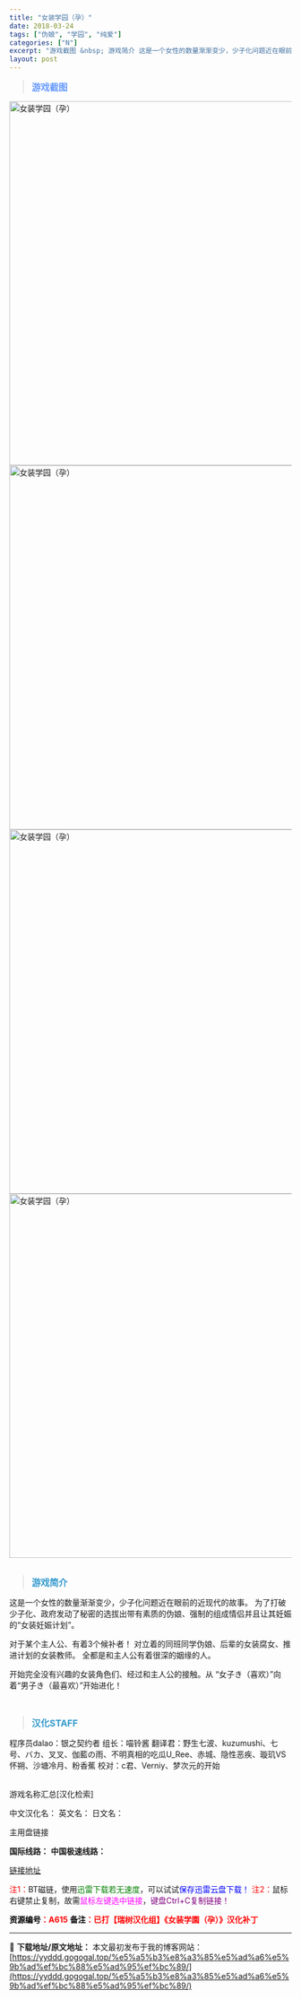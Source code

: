 ```yaml
---
title: "女装学园（孕）"
date: 2018-03-24
tags: ["伪娘", "学园", "纯爱"]
categories: ["N"]
excerpt: "游戏截图 &nbsp; 游戏简介 这是一个女性的数量渐渐变少，少子化问题近在眼前的近现代的故事。 为了打破少子化、政府发动了秘密的选拔出带有素质的伪娘、强制的组成情侣并且让其妊娠的“女装妊娠计划”。 对于某个主人公、有着3个候补者！ 对立着的同班同学伪娘、后辈的女装腐女、推进计划的女装教师。 全都是&hellip;"
layout: post
---
```


<div>
<blockquote><b><span style="font-size: 12pt; color: #6699ff;">游戏截图</span></b></blockquote>
<div><img title="点击放大" src="https://yyddd.gogogal.top/wp-content/uploads/2025/04/20250430_6811edb5f264e.webp" alt="女装学园（孕）" width="650" /></div>
<div><img title="点击放大" src="https://yyddd.gogogal.top/wp-content/uploads/2025/04/20250430_6811edb802f10.webp" alt="女装学园（孕）" width="650" /></div>
<div><img title="点击放大" src="https://yyddd.gogogal.top/wp-content/uploads/2025/04/20250430_6811edb949b1d.webp" alt="女装学园（孕）" width="650" /></div>
<div><img title="点击放大" src="https://yyddd.gogogal.top/wp-content/uploads/2025/04/20250430_6811edbe100fd.webp" alt="女装学园（孕）" width="650" /></div>
&nbsp;
<blockquote><b><span style="font-size: 12pt; color: #3399cc;">游戏简介</span></b></blockquote>
<div>这是一个女性的数量渐渐变少，少子化问题近在眼前的近现代的故事。
为了打破少子化、政府发动了秘密的选拔出带有素质的伪娘、强制的组成情侣并且让其妊娠的“女装妊娠计划”。

对于某个主人公、有着3个候补者！
对立着的同班同学伪娘、后辈的女装腐女、推进计划的女装教师。
全都是和主人公有着很深的姻缘的人。

开始完全没有兴趣的女装角色们、经过和主人公的接触。从
“女子き（喜欢）”向着“男子き（最喜欢）”开始进化！</div>
&nbsp;
<blockquote><b><span style="font-size: 12pt; color: #3399cc;">汉化STAFF</span></b></blockquote>
<div>程序员dalao：银之契约者
组长：喵铃酱
翻译君：野生七波、kuzumushi、七号、バカ、叉叉、伽藍の雨、不明真相的吃瓜U_Ree、赤城、隐性恶疾、璇玑VS怀朔、沙塘冷月、粉香蕉
校对：c君、Verniy、梦次元的开始</div>
&nbsp;

游戏名称汇总[汉化检索]

中文汉化名：
英文名：
日文名：
</div>
<div class="panel panel-primary">
<div class="panel-heading">主用盘链接</div>
<div class="panel-body">

<b>国际线路：</b>
<b>中国极速线路：</b>

<!--wechatfans start-->

<a href="https://pan.xunlei.com/s/VORzNtWNaS8P77jdRKo91rXOA1?pwd=rszf#">链接地址</a>

<!--wechatfans end-->
<span style="color: #ff0000;">注1：</span>BT磁链，使用<span style="color: #008000;">迅雷下载若无速度</span>，可以试试<span style="color: #0000ff;">保存迅雷云盘下载！</span>
<span style="color: #ff0000;">注2：</span>鼠标右键禁止复制，故需<span style="color: #ff00ff;">鼠标左键选中链接</span>，<span style="color: #800080;">键盘Ctrl+C复制链接！</span>

</div>
<div class="panel-footer"><span style="color: #ff0000;"><b><span style="color: #000000;">资源编号</span>：A615</b></span>
<span style="color: #ff0000;"><b><span style="color: #000000;">备注</span>：已打【瑞树汉化组】《女装学園（孕）》汉化补丁</b></span></div>
</div>

---
📖 **下载地址/原文地址：** 本文最初发布于我的博客网站：[https://yyddd.gogogal.top/%e5%a5%b3%e8%a3%85%e5%ad%a6%e5%9b%ad%ef%bc%88%e5%ad%95%ef%bc%89/](https://yyddd.gogogal.top/%e5%a5%b3%e8%a3%85%e5%ad%a6%e5%9b%ad%ef%bc%88%e5%ad%95%ef%bc%89/)
